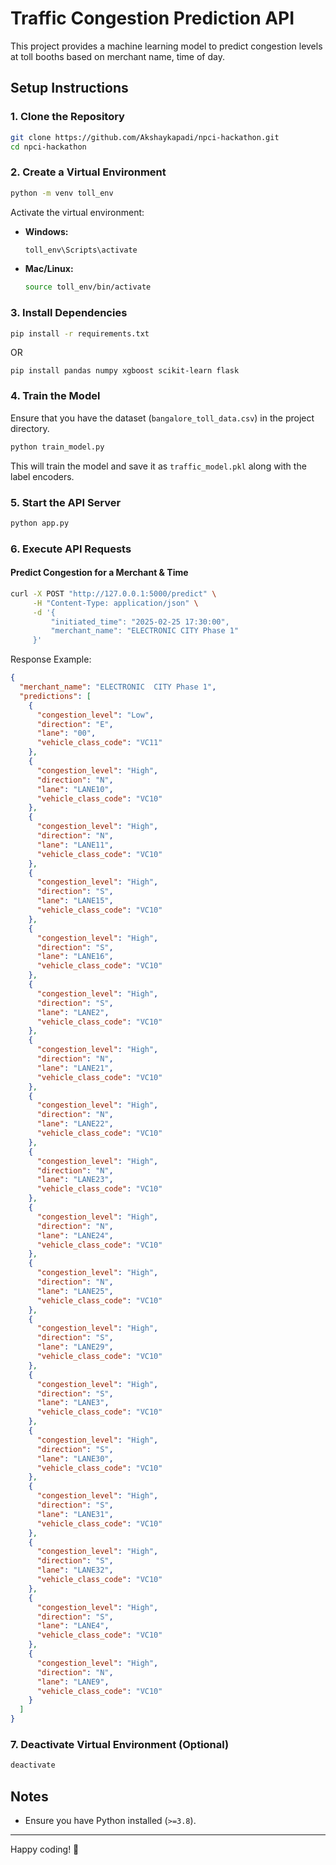 # Traffic Congestion Prediction API

This project provides a machine learning model to predict congestion levels at toll booths based on merchant name, time of day.

## Setup Instructions

### 1. Clone the Repository
```bash
git clone https://github.com/Akshaykapadi/npci-hackathon.git
cd npci-hackathon
```

### 2. Create a Virtual Environment
```bash
python -m venv toll_env
```
Activate the virtual environment:
- **Windows:**
  ```bash
  toll_env\Scripts\activate
  ```
- **Mac/Linux:**
  ```bash
  source toll_env/bin/activate
  ```

### 3. Install Dependencies
```bash
pip install -r requirements.txt
```
OR 
```
pip install pandas numpy xgboost scikit-learn flask
```

### 4. Train the Model
Ensure that you have the dataset (`bangalore_toll_data.csv`) in the project directory.
```bash
python train_model.py
```
This will train the model and save it as `traffic_model.pkl` along with the label encoders.

### 5. Start the API Server
```bash
python app.py
```

### 6. Execute API Requests
#### Predict Congestion for a Merchant & Time
```bash
curl -X POST "http://127.0.0.1:5000/predict" \
     -H "Content-Type: application/json" \
     -d '{
         "initiated_time": "2025-02-25 17:30:00",
         "merchant_name": "ELECTRONIC CITY Phase 1"
     }'
```
Response Example:
```json
{
  "merchant_name": "ELECTRONIC  CITY Phase 1",
  "predictions": [
    {
      "congestion_level": "Low",
      "direction": "E",
      "lane": "00",
      "vehicle_class_code": "VC11"
    },
    {
      "congestion_level": "High",
      "direction": "N",
      "lane": "LANE10",
      "vehicle_class_code": "VC10"
    },
    {
      "congestion_level": "High",
      "direction": "N",
      "lane": "LANE11",
      "vehicle_class_code": "VC10"
    },
    {
      "congestion_level": "High",
      "direction": "S",
      "lane": "LANE15",
      "vehicle_class_code": "VC10"
    },
    {
      "congestion_level": "High",
      "direction": "S",
      "lane": "LANE16",
      "vehicle_class_code": "VC10"
    },
    {
      "congestion_level": "High",
      "direction": "S",
      "lane": "LANE2",
      "vehicle_class_code": "VC10"
    },
    {
      "congestion_level": "High",
      "direction": "N",
      "lane": "LANE21",
      "vehicle_class_code": "VC10"
    },
    {
      "congestion_level": "High",
      "direction": "N",
      "lane": "LANE22",
      "vehicle_class_code": "VC10"
    },
    {
      "congestion_level": "High",
      "direction": "N",
      "lane": "LANE23",
      "vehicle_class_code": "VC10"
    },
    {
      "congestion_level": "High",
      "direction": "N",
      "lane": "LANE24",
      "vehicle_class_code": "VC10"
    },
    {
      "congestion_level": "High",
      "direction": "N",
      "lane": "LANE25",
      "vehicle_class_code": "VC10"
    },
    {
      "congestion_level": "High",
      "direction": "S",
      "lane": "LANE29",
      "vehicle_class_code": "VC10"
    },
    {
      "congestion_level": "High",
      "direction": "S",
      "lane": "LANE3",
      "vehicle_class_code": "VC10"
    },
    {
      "congestion_level": "High",
      "direction": "S",
      "lane": "LANE30",
      "vehicle_class_code": "VC10"
    },
    {
      "congestion_level": "High",
      "direction": "S",
      "lane": "LANE31",
      "vehicle_class_code": "VC10"
    },
    {
      "congestion_level": "High",
      "direction": "S",
      "lane": "LANE32",
      "vehicle_class_code": "VC10"
    },
    {
      "congestion_level": "High",
      "direction": "S",
      "lane": "LANE4",
      "vehicle_class_code": "VC10"
    },
    {
      "congestion_level": "High",
      "direction": "N",
      "lane": "LANE9",
      "vehicle_class_code": "VC10"
    }
  ]
}
```

### 7. Deactivate Virtual Environment (Optional)
```bash
deactivate
```

## Notes
- Ensure you have Python installed (`>=3.8`).

---
Happy coding! 🚀

